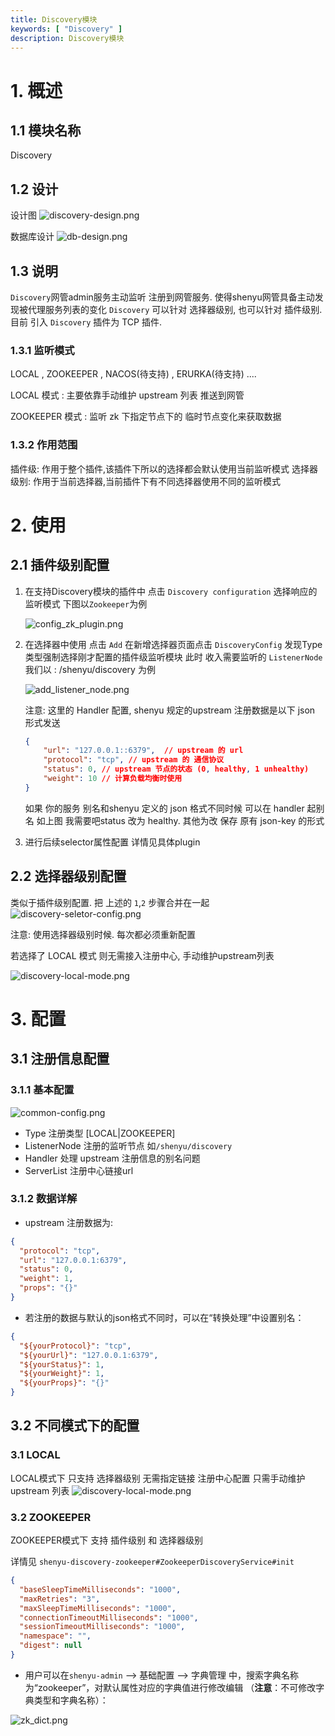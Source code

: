 ```yaml
---
title: Discovery模块
keywords: [ "Discovery" ]
description: Discovery模块
---
```


# 1. 概述

## 1.1 模块名称

Discovery

## 1.2 设计

设计图
![discovery-design.png](/img/shenyu/plugin/discovery/discovery-design.png)

数据库设计
![db-design.png](/img/shenyu/plugin/discovery/db-design.png)

## 1.3 说明

`Discovery`网管admin服务主动监听 注册到网管服务. 使得shenyu网管具备主动发现被代理服务列表的变化
`Discovery` 可以针对 选择器级别, 也可以针对 插件级别.
目前 引入 `Discovery` 插件为 TCP 插件.

### 1.3.1 监听模式

LOCAL , ZOOKEEPER , NACOS(待支持) , ERURKA(待支持) ....

LOCAL 模式 : 主要依靠手动维护 upstream 列表 推送到网管

ZOOKEEPER 模式 : 监听 zk 下指定节点下的 临时节点变化来获取数据

### 1.3.2 作用范围

插件级: 作用于整个插件,该插件下所以的选择都会默认使用当前监听模式
选择器级别: 作用于当前选择器,当前插件下有不同选择器使用不同的监听模式

# 2. 使用

## 2.1 插件级别配置

1. 在支持Discovery模块的插件中 点击 `Discovery configuration` 选择响应的监听模式
   下图以`Zookeeper`为例

   ![config_zk_plugin.png](/img/shenyu/plugin/discovery/config_zk_plugin.png)

2. 在选择器中使用 点击 `Add` 在新增选择器页面点击 `DiscoveryConfig` 发现Type 类型强制选择刚才配置的插件级监听模块
   此时 收入需要监听的 `ListenerNode` 我们以 : /shenyu/discovery 为例

   ![add_listener_node.png](/img/shenyu/plugin/discovery/add_listener_node.png)

   注意: 这里的 Handler 配置, shenyu 规定的upstream 注册数据是以下 json 形式发送

    ```json
    {
        "url": "127.0.0.1::6379",  // upstream 的 url
        "protocol": "tcp", // upstream 的 通信协议
        "status": 0, // upstream 节点的状态 (0, healthy, 1 unhealthy)
        "weight": 10 // 计算负载均衡时使用
    }
    ```
   
   如果 你的服务 别名和shenyu 定义的 json 格式不同时候 可以在 handler 起别名
   如上图 我需要吧status 改为 healthy. 其他为改 保存 原有 json-key 的形式

3. 进行后续selector属性配置 详情见具体plugin

## 2.2 选择器级别配置

类似于插件级别配置. 把 上述的 `1`,`2` 步骤合并在一起
![discovery-seletor-config.png](/img/shenyu/plugin/discovery/discovery-seletor-config.png)

注意: 使用选择器级别时候. 每次都必须重新配置

若选择了 LOCAL 模式 则无需接入注册中心, 手动维护upstream列表

![discovery-local-mode.png](/img/shenyu/plugin/discovery/discovery-local-mode.png)

# 3. 配置

## 3.1 注册信息配置

### 3.1.1 基本配置

![common-config.png](/img/shenyu/plugin/discovery/common-config.png)

- Type 注册类型 [LOCAL|ZOOKEEPER]
- ListenerNode 注册的监听节点 如`/shenyu/discovery`
- Handler 处理 upstream 注册信息的别名问题
- ServerList 注册中心链接url


### 3.1.2 数据详解

- upstream 注册数据为:

```json
{
  "protocol": "tcp",
  "url": "127.0.0.1:6379",
  "status": 0,
  "weight": 1,
  "props": "{}"
}
```

- 若注册的数据与默认的json格式不同时，可以在“转换处理”中设置别名：

```json
{
  "${yourProtocol}": "tcp",
  "${yourUrl}": "127.0.0.1:6379",
  "${yourStatus}": 1,
  "${yourWeight}": 1,
  "${yourProps}": "{}"
}
```

## 3.2 不同模式下的配置

### 3.1 LOCAL

LOCAL模式下 只支持 选择器级别
无需指定链接 注册中心配置 只需手动维护 upstream 列表
![discovery-local-mode.png](/img/shenyu/plugin/discovery/discovery-local-mode.png)

### 3.2 ZOOKEEPER

ZOOKEEPER模式下 支持 插件级别 和 选择器级别

详情见 `shenyu-discovery-zookeeper#ZookeeperDiscoveryService#init`

```json
{
  "baseSleepTimeMilliseconds": "1000",
  "maxRetries": "3",
  "maxSleepTimeMilliseconds": "1000",
  "connectionTimeoutMilliseconds": "1000",
  "sessionTimeoutMilliseconds": "1000",
  "namespace": "",
  "digest": null
}
```

- 用户可以在`shenyu-admin` --> 基础配置 --> 字典管理 中，搜索字典名称为“zookeeper”，对默认属性对应的字典值进行修改编辑
  （__注意__：不可修改字典类型和字典名称）：

![zk_dict.png](/img/shenyu/plugin/tcp/zk_dict_zh.png)

